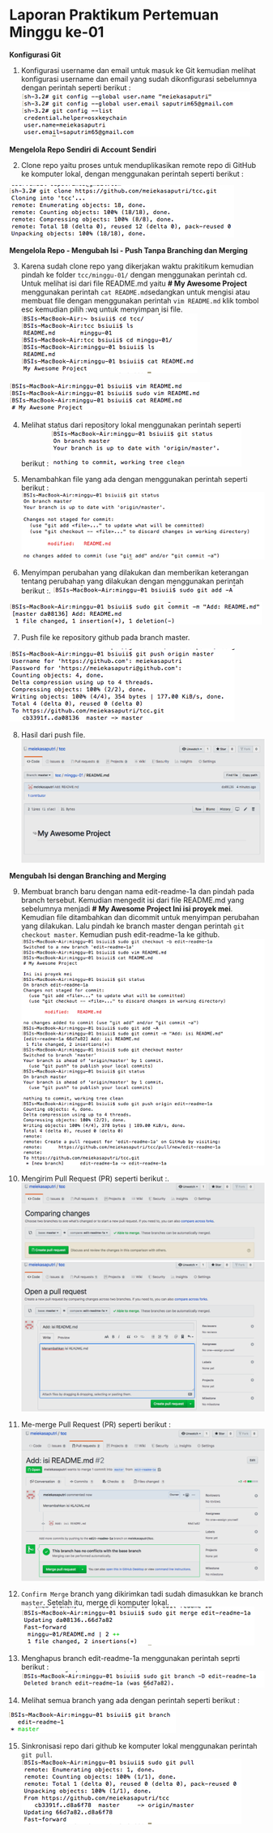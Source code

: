 # Laporan Praktikum Pertemuan Minggu ke-01

**Konfigurasi Git**

1. Konfigurasi username dan email untuk masuk ke Git kemudian melihat konfigurasi username dan email yang sudah dikonfigurasi sebelumnya dengan perintah seperti berikut :
![](tcc/1.png)

**Mengelola Repo Sendiri di Account Sendiri**

2. Clone repo yaitu proses untuk menduplikasikan remote repo di GitHub ke komputer lokal, dengan menggunakan perintah seperti berikut :

![](tcc/2.png)

**Mengelola Repo - Mengubah Isi - Push Tanpa Branching dan Merging**

3. Karena sudah clone repo yang dikerjakan waktu prakitikum kemudian pindah ke folder `tcc/minggu-01/` dengan menggunakan perintah cd. Untuk  melihat isi dari file README.md yaitu **# My Awesome Project** menggunakan perintah `cat README.md`sedangkan untuk mengisi atau membuat file dengan menggunakan perintah `vim README.md` klik tombol esc kemudian pilih :wq untuk menyimpan isi file.
![](tcc/3.png)

![](tcc/3a.png)

4. Melihat status dari repository lokal menggunakan perintah seperti berikut :
![](tcc/4.png)

5. Menambahkan file yang ada dengan menggunakan perintah seperti berikut :
![](tcc/5.png)

6. Menyimpan perubahan yang dilakukan dan memberikan keterangan tentang perubahan yang dilakukan dengan menggunakan perintah berikut :.
![](tcc/6.png)

![](tcc/6a.png)

7. Push file ke repository github pada branch master.

![](tcc/7.png)

8. Hasil dari push file.
![](tcc/8.png)

**Mengubah Isi dengan Branching and Merging**

9. Membuat branch baru dengan nama edit-readme-1a dan pindah pada branch tersebut. Kemudian mengedit isi dari file README.md yang sebelumnya menjadi **# My Awesome Project Ini isi proyek mei**. Kemudian file ditambahkan dan dicommit untuk menyimpan perubahan yang dilakukan. Lalu pindah ke branch master dengan perintah `git checkout master`. Kemudian push edit-readme-1a ke github.
![](tcc/9.png)

10. Mengirim Pull Request (PR) seperti berikut :.
![](tcc/10.png)
![](tcc/10a.png)

11. Me-merge Pull Request (PR) seperti berikut :
![](tcc/11.png)

12. `Confirm Merge` branch yang dikirimkan tadi sudah dimasukkan ke branch `master`. Setelah itu, merge di komputer lokal.
![](tcc/12.png)

13. Menghapus branch edit-readme-1a menggunakan perintah seprti berikut :
![](tcc/13.png)

14. Melihat semua branch yang ada dengan perintah seperti berikut :

![](tcc/14.png)

15. Sinkronisasi repo dari github ke komputer lokal menggunakan perintah `git pull`.
![](tcc/15.png)
